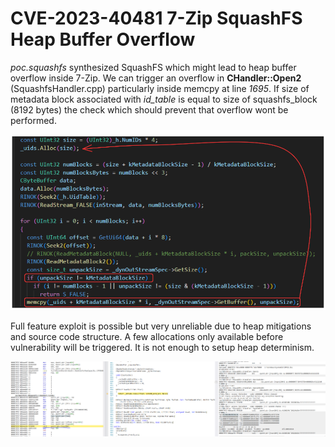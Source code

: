 # CVE-2023-40481 7-Zip SquashFS Heap Buffer Overflow

*poc.squashfs* synthesized SquashFS which might lead to heap buffer overflow inside 7-Zip. We can trigger an overflow in **CHandler::Open2** (SquashfsHandler.cpp) particularly inside memcpy at line *1695*. If size of metadata block associated with *id_table* is equal to size of squashfs_block (8192 bytes) the check which should prevent that overflow wont be performed.

![printscreen source code related to this bug](img/source.png)

Full feature exploit is possible but very unreliable due to heap mitigations and source code structure. A few allocations only available before vulnerability will be triggered. It is not enough to setup heap determinism.

![hijacked vtable](img/hijacked.png)

